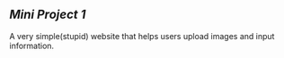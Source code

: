 ## _Mini Project 1_

A very simple(stupid) website that helps users upload images and input information.
